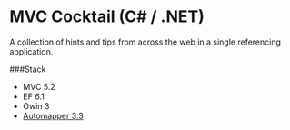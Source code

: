 # MVC Cocktail (C# / .NET)

A collection of hints and tips from across the web in a single referencing application.

###Stack
* MVC 5.2
* EF 6.1
* Owin 3
* [Automapper 3.3](https://www.nuget.org/packages/AutoMapper)  

